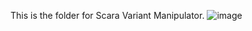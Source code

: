 This is the folder for Scara Variant Manipulator.
![image](https://github.com/icecreamperson/ARTICULATED_G8_Assignment_2024/assets/157493649/1d55d85d-c301-41b3-97dd-6ffe165a74b0)
